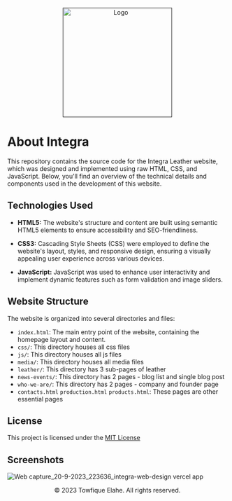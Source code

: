 <p align="center"><a href="" target="_blank"><img src="https://github.com/towfique-elahe/integra-web-design/assets/68939516/4f3e3d34-1fb9-42e1-a13e-08d808421db0" width="250" alt="Logo"></a></p>

# About Integra

This repository contains the source code for the Integra Leather website, which was designed and implemented using raw HTML, CSS, and JavaScript. Below, you'll find an overview of the technical details and components used in the development of this website.

## Technologies Used

- **HTML5:** The website's structure and content are built using semantic HTML5 elements to ensure accessibility and SEO-friendliness.

- **CSS3:** Cascading Style Sheets (CSS) were employed to define the website's layout, styles, and responsive design, ensuring a visually appealing user experience across various devices.

- **JavaScript:** JavaScript was used to enhance user interactivity and implement dynamic features such as form validation and image sliders.

## Website Structure

The website is organized into several directories and files:

- `index.html`: The main entry point of the website, containing the homepage layout and content.
- `css/`: This directory houses all css files
- `js/`: This directory houses all js files
- `media/`: This directory houses all media files
- `leather/`: This directory has 3 sub-pages of leather
- `news-events/`: This directory has 2 pages - blog list and single blog post
- `who-we-are/`: This directory has 2 pages - company and founder page
- `contacts.html` `production.html` `products.html`: These pages are other essential pages

## License

This project is licensed under the [MIT License](https://choosealicense.com/licenses/mit/)

## Screenshots
![Web capture_20-9-2023_223636_integra-web-design vercel app](https://github.com/towfique-elahe/integra-web-design/assets/68939516/67ea9195-ced7-467f-bef8-98e47253fe6d)


<p align="center">
  © 2023 Towfique Elahe. All rights reserved.
</p>
